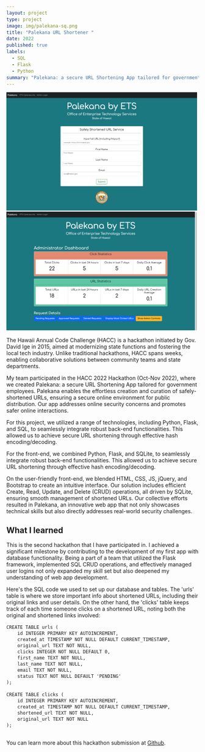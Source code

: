 ```yaml
---
layout: project
type: project
image: img/palekana-sq.png
title: "Palekana URL Shortener "
date: 2022
published: true
labels:
  - SQL
  - Flask
  - Python
summary: "Palekana: a secure URL Shortening App tailored for government employees."
---
```


<div class="text-center p-4">
  <img width="500px" src="../img/palekana/palekana1.png" class="img-thumbnail" >
  <img width="500px" src="../img/palekana/palekana2.png" class="img-thumbnail" >
</div>

The Hawaii Annual Code Challenge (HACC) is a hackathon initiated by Gov. David Ige in 2015, aimed at modernizing state functions and fostering the local tech industry. Unlike traditional hackathons, HACC spans weeks, enabling collaborative solutions between community teams and state departments.

My team participated in the HACC 2022 Hackathon (Oct-Nov 2022), where we created Palekana: a secure URL Shortening App tailored for government employees. Palekana enables the effortless creation and curation of safely-shortened URLs, ensuring a secure online environment for public distribution. Our app addresses online security concerns and promotes safer online interactions.

For this project, we utilized a range of technologies, including Python, Flask, and SQL, to seamlessly integrate robust back-end functionalities. This allowed us to achieve secure URL shortening through effective hash encoding/decoding. 

For the front-end, we combined Python, Flask, and SQLite, to seamlessly integrate robust back-end functionalities. This allowed us to achieve secure URL shortening through effective hash encoding/decoding. 

On the user-friendly front-end, we blended HTML, CSS, JS, jQuery, and Bootstrap to create an intuitive interface. Our solution includes efficient Create, Read, Update, and Delete (CRUD) operations, all driven by SQLite, ensuring smooth management of shortened URLs. Our collective efforts resulted in Palekana, an innovative web app that not only showcases technical skills but also directly addresses real-world security challenges.

## What I learned
This is the second hackathon that I have participated in.  I achieved a significant milestone by contributing to the development of my first app with database functionality. Being a part of a team that utilized the Flask framework, implemented SQL CRUD operations, and effectively managed user logins not only expanded my skill set but also deepened my understanding of web app development.

Here's the SQL code we used to set up our database and tables. The 'urls' table is where we store important info about shortened URLs, including their original links and user details. On the other hand, the 'clicks' table keeps track of each time someone clicks on a shortened URL, noting both the original and shortened links involved:

```sqlite
CREATE TABLE urls (
	id INTEGER PRIMARY KEY AUTOINCREMENT,
	created_at TIMESTAMP NOT NULL DEFAULT CURRENT_TIMESTAMP,
	original_url TEXT NOT NULL,
	clicks INTEGER NOT NULL DEFAULT 0,
	first_name TEXT NOT NULL,
	last_name TEXT NOT NULL,
	email TEXT NOT NULL,
	status TEXT NOT NULL DEFAULT 'PENDING'
);

CREATE TABLE clicks (
	id INTEGER PRIMARY KEY AUTOINCREMENT,
	created_at TIMESTAMP NOT NULL DEFAULT CURRENT_TIMESTAMP,
	shortened_url TEXT NOT NULL,
	original_url TEXT NOT NULL
);
      
```

You can learn more about this hackathon submission at [Github](https://github.com/ashburnb/PalekanaURLShortener).
